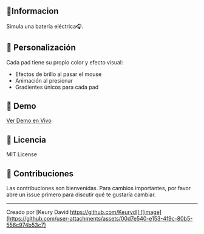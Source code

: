 ##  📕Informacion

Simula una batería eléctrica🎧.

## 🎨 Personalización

Cada pad tiene su propio color y efecto visual:
- Efectos de brillo al pasar el mouse
- Animación al presionar
- Gradientes únicos para cada pad

## 📱 Demo

[Ver Demo en Vivo](https://peppy-axolotl-d5fe82.netlify.app/)

## 📝 Licencia

MIT License

## 🤝 Contribuciones

Las contribuciones son bienvenidas. Para cambios importantes, por favor abre un issue primero para discutir qué te gustaría cambiar.

---
Creado por [Keury David https://github.com/Keurydl]:![image](https://github.com/user-attachments/assets/00d7e540-e153-4f9c-80b5-556c974b53c7)
